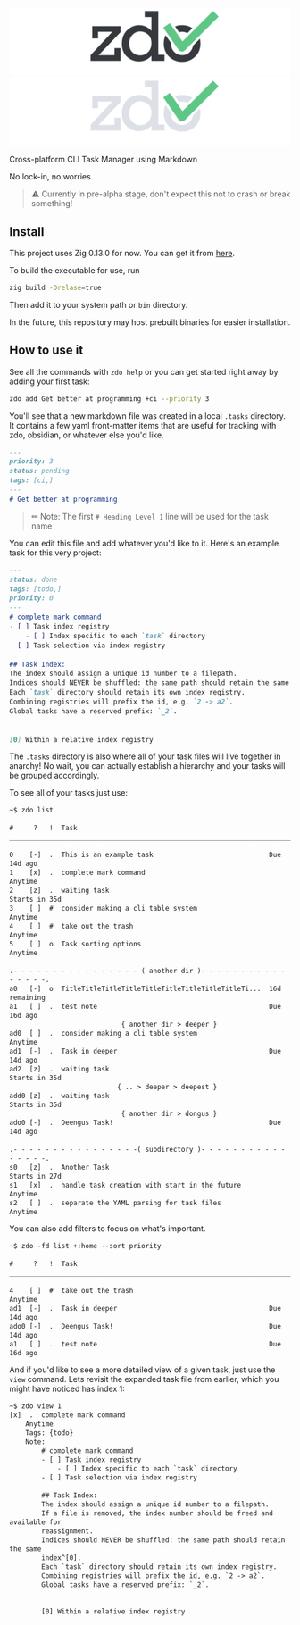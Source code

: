 ![zdo_logo](doc/zdo_logo_header.png#gh-light-mode-only)
![zdo_logo](doc/zdo_logo_header_darkmode.png#gh-dark-mode-only)

Cross-platform CLI Task Manager using Markdown

No lock-in, no worries

> ⚠ Currently in pre-alpha stage, don't expect this not to crash or break something!

## Install
This project uses Zig 0.13.0 for now. You can get it from [here](https://ziglang.org/download).

To build the executable for use, run
```bash
zig build -Drelase=true
```
Then add it to your system path or `bin` directory.

In the future, this repository may host prebuilt binaries for easier installation.


## How to use it
See all the commands with `zdo help` or you can get started right away by adding your first task:
```bash
zdo add Get better at programming +ci --priority 3
```
You'll see that a new markdown file was created in a local `.tasks` directory. It contains a few yaml front-matter items that are useful for tracking with zdo, obsidian, or whatever else you'd like.
```md
---
priority: 3
status: pending
tags: [ci,]
---
# Get better at programming
```

> ✏ Note: The first `# Heading Level 1` line will be used for the task name

You can edit this file and add whatever you'd like to it. Here's an example task for this very project:
```md
---
status: done
tags: [todo,]
priority: 0
---
# complete mark command
- [ ] Task index registry
    - [ ] Index specific to each `task` directory
- [ ] Task selection via index registry

## Task Index:
The index should assign a unique id number to a filepath. 
Indices should NEVER be shuffled: the same path should retain the same index^[0].
Each `task` directory should retain its own index registry.
Combining registries will prefix the id, e.g. `2 -> a2`.
Global tasks have a reserved prefix: `_2`.


[0] Within a relative index registry
```

The `.tasks` directory is also where all of your task files will live together in anarchy! No wait, you can actually establish a hierarchy and your tasks will be grouped accordingly.

To see all of your tasks just use:
```
~$ zdo list

#     ?   !  Task
________________________________________________________________________________

0    [-]  .  This is an example task                             Due 14d ago
1    [x]  .  complete mark command                               Anytime
2    [z]  .  waiting task                                        Starts in 35d
3    [ ]  #  consider making a cli table system                  Anytime
4    [ ]  #  take out the trash                                  Anytime
5    [ ]  o  Task sorting options                                Anytime

.- - - - - - - - - - - - - - - - ( another dir )- - - - - - - - - - - - - - - -.
a0   [-]  o  TitleTitleTitleTitleTitleTitleTitleTitleTitleTi...  16d remaining
a1   [ ]  .  test note                                           Due 16d ago
                            { another dir > deeper }
ad0  [ ]  .  consider making a cli table system                  Anytime
ad1  [-]  .  Task in deeper                                      Due 14d ago
ad2  [z]  .  waiting task                                        Starts in 35d
                           { .. > deeper > deepest }
add0 [z]  .  waiting task                                        Starts in 35d
                            { another dir > dongus }
ado0 [-]  .  Deengus Task!                                       Due 14d ago

.- - - - - - - - - - - - - - - -( subdirectory )- - - - - - - - - - - - - - - -.
s0   [z]  .  Another Task                                        Starts in 27d
s1   [x]  .  handle task creation with start in the future       Anytime
s2   [ ]  .  separate the YAML parsing for task files            Anytime
```
You can also add filters to focus on what's important.
```
~$ zdo -fd list +:home --sort priority

#     ?   !  Task
________________________________________________________________________________

4    [ ]  #  take out the trash                                  Anytime
ad1  [-]  .  Task in deeper                                      Due 14d ago
ado0 [-]  .  Deengus Task!                                       Due 14d ago
a1   [ ]  .  test note                                           Due 16d ago
```
And if you'd like to see a more detailed view of a given task, just use the `view` command. Lets revisit the expanded task file from earlier, which you might have noticed has index 1:
```
~$ zdo view 1
[x]  .  complete mark command
    Anytime
    Tags: {todo}
    Note:
        # complete mark command
        - [ ] Task index registry
            - [ ] Index specific to each `task` directory
        - [ ] Task selection via index registry

        ## Task Index:
        The index should assign a unique id number to a filepath.
        If a file is removed, the index number should be freed and available for
        reassignment.
        Indices should NEVER be shuffled: the same path should retain the same
        index^[0].
        Each `task` directory should retain its own index registry.
        Combining registries will prefix the id, e.g. `2 -> a2`.
        Global tasks have a reserved prefix: `_2`.


        [0] Within a relative index registry
```